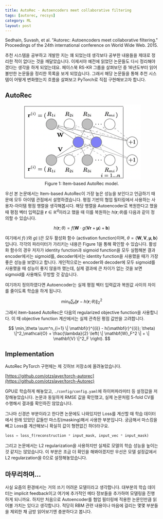 ```yaml
---
title: AutoRec - Autoencoders meet collaborative filtering
tags: [autorec, recsys]
category: ML
layout: post
---
```


Sedhain, Suvash, et al. "Autorec: Autoencoders meet collaborative filtering." 
Proceedings of the 24th international conference on World Wide Web. 2015.

<!--more-->

추천 시스템을 공부하고 개발한 지는 꽤 되었는데 생각보다 공부한 내용들을 제대로 정리한 적이 없다는 것을 깨달았습니다.
이제서야 예전에 읽었던 논문들도 다시 정리해야겠다는 생각을 하게 되었는데요.
페이스북 RS-KR 그룹을 살펴보던 중 16년도부터 읽어볼만한 논문들을 정리한 목록을 보게 되었습니다.
그래서 해당 논문들을 통해 추천 시스템이 어떻게 변화했는지 흐름을 살펴보고 PyTorch로 직접 구현해보고자 합니다.

## AutoRec

<center>
  <figure>
    <img src="/assets/images/2022-04-03-autorec/item_based_autorec.png" alt="Item-based AutoRec" style="zoom:50%;" loading="lazy" />
    <figcaption style="text-align: center;">Figure 1: Item-based AutoRec model.</figcaption>
  </figure>
</center>

우선 본 논문에서는 Item-based AutoRec이 가장 높은 성능을 보인다고 언급하기 때문에 모두 아이템 관점에서 설명하겠습니다.
평점 기반의 협업 필터링에서 사용하는 사용자-아이템 평점 행렬을 생각해봅시다.
해당 행렬을 Autoencoder로 복원한다고 했을 때 평점 벡터 입력값을 $\mathbf{r} \in \mathbb{R}^d$이라고 했을 때 이를 복원하는 $h(\mathbf{r}; \theta)$를 다음과 같이 정의할 수 있습니다.

$$
h(\mathbf{r}; \theta) = f(\mathbf{W} \cdot g(\mathbf{Vr} + \boldsymbol{\mu}) + \mathbf{b})
$$

여기에서 $f(\cdot)$와 $g(\cdot)$은 모두 활성화 함수 (activation function)이며, $\theta = \{ \mathbf{W}, \mathbf{V}, \boldsymbol{\mu}, \mathbf{b} \}$ 입니다.
각각의 파라미터가 가리키는 내용은 Figure 1을 통해 확인할 수 있습니다.
활성화 함수의 경우 저자가 identity function과 sigmoid function을 모두 실험해본 결과 encoder에서는 sigmoid를, decoder에서는 identity function을 사용했을 때가 가장 좋은 성능을 보였다고 합니다.
개인적으로는 encoder와 decoder에 모두 sigmoid를 사용했을 때 성능이 좋지 않을까 했는데, 실제 결과에 큰 차이가 없는 것을 보면 sigmoid를 사용해도 무방할 것 같습니다.

여기까지 정의하였다면 Autoencoder는 실제 평점 벡터 입력값과 복원값 사이의 차이를 줄이도록 학습을 하게 됩니다.

$$
\min_\theta \sum_\mathbf{r} \| \mathbf{r} - h(\mathbf{r}; \theta) \|^2_2
$$

그래서 item-based AutoRec은 다음의 regularized objective function을 사용합니다.
이 때 objective function 계산에서는 실제 관측된 평점 값만을 고려합니다.

$$
\min_\theta \sum^n_{i=1} \| \mathbf{r}^{(i)} - h(\mathbf{r}^{(i)}; \theta) \|^2_\mathcal{O} + \frac{\lambda}{2} \left( \| \mathbf{W}_F^2 \| + \| \mathbf{V} \|^2_F \right).
$$


## Implementation

AutoRec PyTorch 구현체는 제 깃허브 저장소에 올려놓았습니다.

[https://github.com/otzslayer/torch-autorec](https://github.com/otzslayer/torch-Autorec)

GPU로 학습하게 해놓았고, `./config/config.yaml`에 하이퍼파라미터 등 설정값을 저장해놓았습니다.
논문과 동일하게 RMSE 값을 확인했고, 실제 논문처럼 5-fold CV를 수행해서 결과를 확인하진 않았습니다.

그나마 신경쓴 부분이라고 한다면 논문에도 나와있지만 Loss를 계산할 때 학습 데이터에서 원래 있었던 값들만 마스킹(masking)해서 사용한 부분입니다.
궁금해서 마스킹을 빼고 Loss를 계산해보니 확실히 값이 형편없긴 하더라구요.

```python
loss = loss_f(reconstruction * input_mask, input_vec * input_mask)
```

그리고 논문에서는 L2 regularization을 사용하지만 실제로 모델의 학습 성능을 높이는 것 같지는 않았습니다.
이 부분은 조금 더 확인을 해봐야겠지만 우선은 모델 설정값에서 L2 regularzation을 0으로 설정해놓았습니다.

## 마무리하며...

사실 요즘의 환경에서는 거의 쓰기 어려운 모델이라고 생각합니다.
대부분의 학습 데이터는 implicit feedback이고 여기에 추가적인 메타 정보들을 추가하여 모델링을 진행하게 되니까요.
하지만 처음으로 Autoencoder를 협업 필터링에 적용한 논문인만큼 읽어볼 가치는 있다고 생각합니다.
적당히 RBM 관련 내용이나 마음에 걸리는 몇몇 부분들을 제외한 채 금방 읽어보기엔 충분하다고 봅니다.